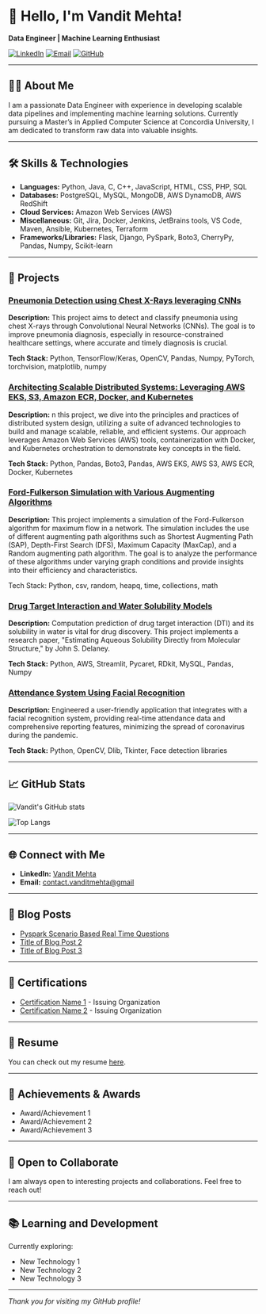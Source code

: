 # 👋 Hello, I'm Vandit Mehta!

**Data Engineer | Machine Learning Enthusiast**

[![LinkedIn](https://img.shields.io/badge/LinkedIn-Connect-blue)](https://www.linkedin.com/in/vandit-mehta-b432361a9/)
[![Email](https://img.shields.io/badge/Email-Contact%20Me-orange)](mailto:contact.vanditmehta@gmail.com)
[![GitHub](https://img.shields.io/github/followers/yourusername?label=follow&style=social)](https://github.com/mehtavandit)

---

## 👨‍💻 About Me

I am a passionate Data Engineer with experience in developing scalable data pipelines and implementing machine learning solutions. Currently pursuing a Master’s in Applied Computer Science at Concordia University, I am dedicated to transform raw data into valuable insights.

---

## 🛠️ Skills & Technologies

- **Languages:** Python, Java, C, C++, JavaScript, HTML, CSS, PHP, SQL
- **Databases:** PostgreSQL, MySQL, MongoDB, AWS DynamoDB, AWS RedShift
- **Cloud Services:** Amazon Web Services (AWS)
- **Miscellaneous:** Git, Jira, Docker, Jenkins, JetBrains tools, VS Code, Maven, Ansible, Kubernetes, Terraform
- **Frameworks/Libraries:** Flask, Django, PySpark, Boto3, CherryPy, Pandas, Numpy, Scikit-learn

---

## 🚀 Projects

### [Pneumonia Detection using Chest X-Rays leveraging CNNs](https://github.com/mehtavandit/COMP6721-GroupP)
**Description:** This project aims to detect and classify pneumonia using chest X-rays through Convolutional Neural Networks (CNNs). The goal is to improve pneumonia diagnosis, especially in resource-constrained healthcare settings, where accurate and timely diagnosis is crucial.

**Tech Stack:** Python, TensorFlow/Keras, OpenCV, Pandas, Numpy, PyTorch, torchvision, matplotlib, numpy

### [Architecting Scalable Distributed Systems: Leveraging AWS EKS, S3, Amazon ECR, Docker, and Kubernetes](https://github.com/JSM2512/Distributed_System_Design_Final_Project)
**Description:** n this project, we dive into the principles and practices of distributed system design, utilizing a suite of advanced technologies to build and manage scalable, reliable, and efficient systems. Our approach leverages Amazon Web Services (AWS) tools, containerization with Docker, and Kubernetes orchestration to demonstrate key concepts in the field.

**Tech Stack:** Python, Pandas, Boto3, Pandas, AWS EKS, AWS S3, AWS ECR, Docker, Kubernetes

### [Ford-Fulkerson Simulation with Various Augmenting Algorithms](https://github.com/mehtavandit/ALGO-Project)
**Description:** This project implements a simulation of the Ford-Fulkerson algorithm for maximum flow in a network. The simulation includes the use of different augmenting path algorithms such as Shortest Augmenting Path (SAP), Depth-First Search (DFS), Maximum Capacity (MaxCap), and a Random augmenting path algorithm. The goal is to analyze the performance of these algorithms under varying graph conditions and provide insights into their efficiency and characteristics.

Tech Stack: Python, csv, random, heapq, time, collections, math

### [Drug Target Interaction and Water Solubility Models](https://github.com/yourusername/project1)
**Description:** Computation prediction of drug target interaction (DTI) and its solubility in water is vital for drug discovery. This project implements a research paper, "Estimating Aqueous Solubility Directly from Molecular Structure," by John S. Delaney.

**Tech Stack:** Python, AWS, Streamlit, Pycaret, RDkit, MySQL, Pandas, Numpy

### [Attendance System Using Facial Recognition](https://github.com/mehtavandit/Attendance-Face-Detection)
**Description:** Engineered a user-friendly application that integrates with a facial recognition system, providing real-time attendance data and comprehensive reporting features, minimizing the spread of coronavirus during the pandemic.

**Tech Stack:** Python, OpenCV, Dlib, Tkinter, Face detection libraries

---

## 📈 GitHub Stats

![Vandit's GitHub stats](https://github-readme-stats.vercel.app/api?username=mehtavandit&show_icons=true&hide_border=true&theme=radical)

![Top Langs](https://github-readme-stats.vercel.app/api/top-langs/?username=mehtavandit&layout=compact&theme=radical)

---

## 🌐 Connect with Me

- **LinkedIn:** [Vandit Mehta](https://www.linkedin.com/in/vandit-mehta-b432361a9/)
- **Email:** [contact.vanditmehta@gmail](mailto:contact.vanditmehta@gmail.com)

---

## 📝 Blog Posts

- [Pyspark Scenario Based Real Time Questions](https://www.linkedin.com/pulse/pyspark-scenario-based-realtime-questions-vandit-mehta-lsgke/?trackingId=7oWZTAskQHm30Blbmya7dQ%3D%3D)
- [Title of Blog Post 2](https://yourblog.com/post2)
- [Title of Blog Post 3](https://yourblog.com/post3)

---

## 📜 Certifications

- [Certification Name 1](https://linktocertification.com) - Issuing Organization
- [Certification Name 2](https://linktocertification.com) - Issuing Organization

---

## 📄 Resume

You can check out my resume [here](https://linktoresume.com).

---

## 🏅 Achievements & Awards

- Award/Achievement 1
- Award/Achievement 2
- Award/Achievement 3

---

## 🤝 Open to Collaborate

I am always open to interesting projects and collaborations. Feel free to reach out!

---

## 📚 Learning and Development

Currently exploring:

- New Technology 1
- New Technology 2
- New Technology 3

---

*Thank you for visiting my GitHub profile!*
